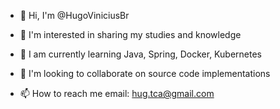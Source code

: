 - 👋 Hi, I'm @HugoViniciusBr
- 👀 I'm interested in sharing my studies and knowledge
- 🌱 I am currently learning Java, Spring, Docker, Kubernetes
- 💞️ I'm looking to collaborate on source code implementations

- 📫 How to reach me email: hug.tca@gmail.com

<!---
HugoViniciusBr/HugoViniciusBr is a ✨ special ✨ repository because its `README.md` (this file) appears on your GitHub profile.
You can click the Preview link to take a look at your changes.
--->
